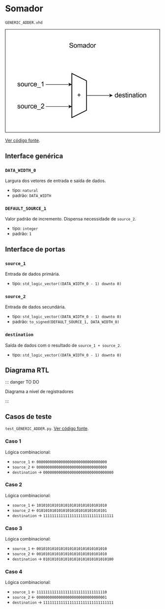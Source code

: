 # Somador

`GENERIC_ADDER.vhd`

![Diagrama de portas do somador](../../public/images/referencia/componentes/generic_adder.drawio.svg)

[Ver código fonte](https://github.com/pfeinsper/24a-CTI-RISCV/blob/main/src/GENERIC_ADDER.vhd).

## Interface genérica

### `DATA_WIDTH_0`

Largura dos vetores de entrada e saída de dados.

- tipo: `natural`
- padrão: `DATA_WIDTH`

### `DEFAULT_SOURCE_1`

Valor padrão de incremento. Dispensa necessidade de `source_2`.

- tipo: `integer`
- padrão: `1`

## Interface de portas

### `source_1`

Entrada de dados primária.

- tipo: `std_logic_vector((DATA_WIDTH_0 - 1) downto 0)`

### `source_2`

Entrada de dados secundária.

- tipo: `std_logic_vector((DATA_WIDTH_0 - 1) downto 0)`
- padrão: `to_signed(DEFAULT_SOURCE_1, DATA_WIDTH_0)`

### `destination`

Saída de dados com o resultado de `source_1 + source_2`.

- tipo: `std_logic_vector((DATA_WIDTH_0 - 1) downto 0)`

## Diagrama RTL

::: danger TO DO

Diagrama a nível de registradores

:::

## Casos de teste

`test_GENERIC_ADDER.py`.
[Ver código fonte](https://github.com/pfeinsper/24a-CTI-RISCV/blob/main/test/test_GENERIC_ADDER.py).

### Caso 1

Lógica combinacional:

- `source_1` &larr; `00000000000000000000000000000000`
- `source_2` &larr; `00000000000000000000000000000000`
- `destination` &rarr; `00000000000000000000000000000000`

### Caso 2

Lógica combinacional:

- `source_1` &larr; `10101010101010101010101010101010`
- `source_2` &larr; `01010101010101010101010101010101`
- `destination` &rarr; `11111111111111111111111111111111`

### Caso 3

Lógica combinacional:

- `source_1` &larr; `00101010101010101010101010101010`
- `source_2` &larr; `00101010101010101010101010101010`
- `destination` &rarr; `01010101010101010101010101010100`

### Caso 4

Lógica combinacional:

- `source_1` &larr; `11111111111111111111111111111110`
- `source_2` &larr; `00000000000000000000000000000001`
- `destination` &rarr; `11111111111111111111111111111111`
